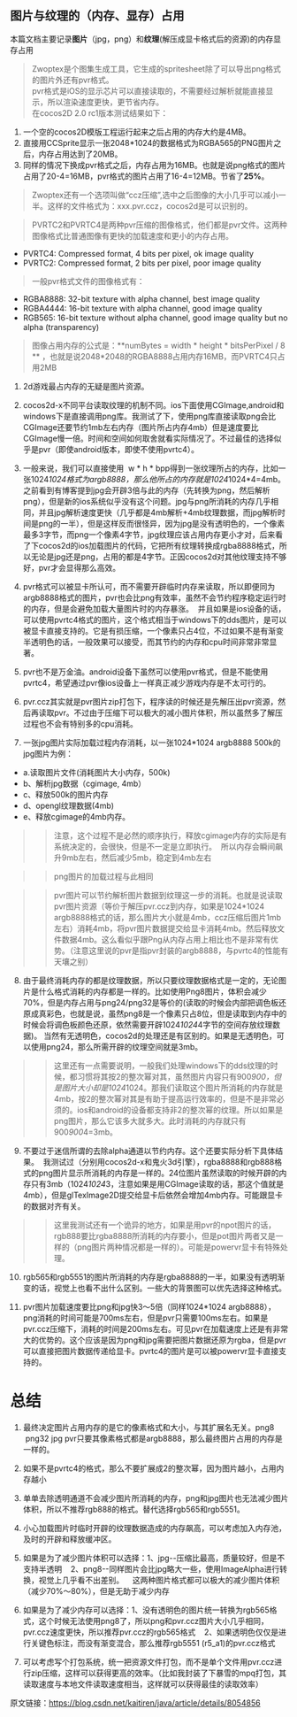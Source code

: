 ## 图片与纹理的（内存、显存）占用
本篇文档主要记录**图片**（jpg，png）和**纹理**(解压成显卡格式后的资源)的内存显存占用  
> Zwoptex是个图集生成工具，它生成的spritesheet除了可以导出png格式的图片外还有pvr格式。  
> pvr格式是iOS的显示芯片可以直接读取的，不需要经过解析就能直接显示，所以渲染速度更快，更节省内存。  
> 在cocos2D 2.0 rc1版本测试结果如下：  
1. 一个空的cocos2D模版工程运行起来之后占用的内存大约是4MB。
2. 直接用CCSprite显示一张2048*1024的数据格式为RGBA565的PNG图片之后，内存占用达到了20MB。
3. 同样的情况下换成pvr格式之后，内存占用为16MB。也就是说png格式的图片占用了20-4=16MB，pvr格式的图片占用了16-4=12MB。节省了**25%**。

> Zwoptex还有一个选项叫做“ccz压缩”,选中之后图像的大小几乎可以减小一半。这样的文件格式为：xxx.pvr.ccz，cocos2d是可以识别的。

 > PVRTC2和PVRTC4是两种pvr压缩的图像格式，他们都是pvr文件。这两种图像格式比普通图像有更快的加载速度和更小的内存占用。
* PVRTC4: Compressed format, 4 bits per pixel, ok image quality
* PVRTC2: Compressed format, 2 bits per pixel, poor image quality
> 一般pvr格式文件的图像格式有：
* RGBA8888: 32-bit texture with alpha channel, best image quality
* RGBA4444: 16-bit texture with alpha channel, good image quality
* RGB565: 16-bit texture without alpha channel, good image quality but no alpha (transparency)
> 图像占用内存的公式是：**numBytes = width * height * bitsPerPixel / 8  **  ，也就是说2048*2048的RGBA8888占用内存16MB，而PVRTC4只占用2MB

1. 2d游戏最占内存的无疑是图片资源。

2. cocos2d-x不同平台读取纹理的机制不同。ios下面使用CGImage,android和windows下是直接调用png库。我测试了下，使用png库直接读取png会比CGImage还要节约1mb左右内存（图片所占内存4mb）但是速度要比CGImage慢一倍。时间和空间如何取舍就看实际情况了。不过最佳的选择似乎是pvr（即使android版本，即使不使用pvrtc4）。

3. 一般来说，我们可以直接使用  w * h * bpp得到一张纹理所占的内存，比如一张1024*1024格式为argb8888，那么他所占的内存就是1024*1024*4=4mb。之前看到有博客提到jpg会开辟3倍与此的内存（先转换为png，然后解析png），但是新的ios系统似乎没有这个问题。jpg与png所消耗的内存几乎相同，并且jpg解析速度更快（几乎都是4mb解析+4mb纹理数据，而jpg解析时间是png的一半），但是这样反而很怪异，因为jpg是没有透明色的，一个像素最多3字节，而png一个像素4字节，jpg纹理应该占用内存更小才对，后来看了下cocos2d的ios加载图片的代码，它把所有纹理转换成rgba8888格式，所以无论是jpg还是png，占用的都是4字节。正因cocos2d对其他纹理支持不够好，pvr才会显得那么高效。

4. pvr格式可以被显卡所认可，而不需要开辟临时内存来读取，所以即便同为argb8888格式的图片，pvr也会比png有效率，虽然不会节约程序稳定运行时的内存，但是会避免加载大量图片时的内存暴涨。  并且如果是ios设备的话，可以使用pvrtc4格式的图片，这个格式相当于windows下的dds图片，是可以被显卡直接支持的。它是有损压缩，一个像素只占4位，不过如果不是有渐变半透明色的话，一般效果可以接受，而其节约的内存和cpu时间非常非常显著。

5. pvr也不是万金油。android设备下虽然可以使用pvr格式，但是不能使用pvrtc4，希望通过pvr像ios设备上一样真正减少游戏内存是不太可行的。

6. pvr.ccz其实就是pvr图片zip打包下，程序读的时候还是先解压出pvr资源，然后再读取pvr。不过由于压缩下可以极大的减小图片体积，所以虽然多了解压过程也不会有特别多的cpu消耗。

7. 一张jpg图片实际加载过程内存消耗，以一张1024*1024 argb8888 500k的jpg图片为例： 
* a.读取图片文件(消耗图片大小内存，500k)  
* b、解析jpg数据（cgimage, 4mb）  
* c、释放500k的图片内存    
* d、opengl纹理数据(4mb)    
* e、释放cgimage的4mb内存。  
>> 注意，这个过程不是必然的顺序执行，释放cgimage内存的实际是有系统决定的，会很快，但是不一定是立即执行。  所以内存会瞬间飙升9mb左右，然后减少5mb，稳定到4mb左右

>> png图片的加载过程与此相同

>> pvr图片可以节约解析图片数据到纹理这一步的消耗。也就是说读取pvr图片资源（等价于解压pvr.ccz到内存，如果是1024*1024 argb8888格式的话，那么图片大小就是4mb，ccz压缩后图片1mb左右）消耗4mb，将pvr图片数据提交给显卡消耗4mb。然后释放文件数据4mb。这么看似乎跟Png从内存占用上相比也不是非常有优势。（注意这里说的pvr是指pvr封装的argb8888，与pvrtc4的性能有天壤之别）

8. 由于最终消耗内存的都是纹理数据，所以只要纹理数据格式是一定的，无论图片是什么格式消耗的内存都是一样的。比如使用Png8图片，体积会减少70%，但是内存占用与png24/png32是等价的(读取的时候会内部把调色板还原成真彩色，也就是说，虽然png8是一个像素只占8位，但是读取到内存中的时候会将调色板颜色还原，依然需要开辟1024*1024*4字节的空间存放纹理数据)。 当然有无透明色，cocos2d的处理还是有区别的。如果是无透明色，可以使用png24，那么所需开辟的纹理空间就是3mb。

>> 这里还有一点需要说明，一般我们处理windows下的dds纹理的时候，都习惯将其按2的整次幂对其，虽然图片内容只有900*900，但是图片大小却是1024*1024。那我们读取这个图片所消耗的内存就是4mb，按2的整次幂对其是有助于提高运行效率的，但是不是非常必须的。ios和android的设备都支持非2的整次幂的纹理。所以如果是png图片，那么它该多大就多大。此时消耗的内存就只有900*900*4=3mb。

9. 不要过于迷信所谓的去除alpha通道以节约内存。这个还要实际分析下具体结果。  我测试过（分别用cocos2d-x和鬼火3d引擎），rgba8888和rgb888格式的png图片显示所消耗的内存是一样的。24位图片虽然读取的时候开辟的内存只有3mb（1024*1024*3，注意如果是用CGImage读取的话，那这个值就是4mb），但是glTexImage2D提交给显卡后依然会增加4mb内存。可能跟显卡的数据对齐有关。

>> 这里我测试还有一个诡异的地方，如果是用pvr的npot图片的话，rgb888要比rgba8888所消耗的内存要小，但是pot图片两者又是一样的（png图片两种情况都是一样的）。可能是powervr显卡有特殊处理。

10. rgb565和rgb5551的图片所消耗的内存是rgba8888的一半，如果没有透明渐变的话，视觉上也看不出什么区别。一些大的背景图可以优先选择这种格式。

11. pvr图片加载速度要比png和jpg快3～5倍（同样1024*1024 argb8888），png消耗的时间可能是700ms左右，但是pvr只需要100ms左右。如果是pvr.ccz压缩下，消耗的时间是200ms左右。可见pvr在加载速度上还是有非常大的优势的。这个应该是因为png和jpg需要把图片数据还原为rgba，但是pvr可以直接把图片数据传递给显卡。pvrtc4的图片是可以被powervr显卡直接支持的。

# 总结
1. 最终决定图片占用内存的是它的像素格式和大小，与其扩展名无关。png8  png32 jpg pvr只要其像素格式都是argb8888，那么最终图片占用的内存是一样的。

2. 如果不是pvrtc4的格式，那么不要扩展成2的整次幂，因为图片越小，占用内存越小

3. 单单去除透明通道不会减少图片所消耗的内存，png和jpg图片也无法减少图片体积，所以不推荐rgb888的格式。替代选择rgb565和rgb5551。

4. 小心加载图片时临时开辟的纹理数据造成的内存飙高，可以考虑加入内存池，及时的开辟和释放缓冲区。

5. 如果是为了减少图片体积可以选择：1、jpg--压缩比最高，质量较好，但是不支持半透明    2、png8--同样图片会比jpg略大一些，使用ImageAlpha进行转换，视觉上几乎看不出差别。    这两种图片格式都可以极大的减少图片体积（减少70%～80%），但是无助于减少内存

6. 如果是为了减少内存可以选择：1、没有透明色的图片统一转换为rgb565格式，这个时候无法使用png8了，所以png和pvr.ccz图片大小几乎相同，pvr.ccz速度更快，所以推荐pvr.ccz的rgb565格式    2、如果透明色仅仅是进行关键色标注，而没有渐变混合，那么推荐rgb5551 (r5_a1)的pvr.ccz格式

8. 可以考虑写个打包系统，统一把资源文件打包，而不是单个文件用pvr.ccz进行zip压缩，这样可以获得更高的效率。（比如我封装了下暴雪的mpq打包，其读取速度与本地文件读取速度相当，这样就可以获得最佳的读取效率）

原文链接：https://blog.csdn.net/kaitiren/java/article/details/8054856